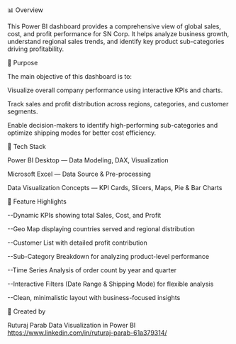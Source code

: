 📊 Overview

This Power BI dashboard provides a comprehensive view of global sales, cost, and profit performance for SN Corp.
It helps analyze business growth, understand regional sales trends, and identify key product sub-categories driving profitability.



🎯 Purpose

The main objective of this dashboard is to:

Visualize overall company performance using interactive KPIs and charts.

Track sales and profit distribution across regions, categories, and customer segments.

Enable decision-makers to identify high-performing sub-categories and optimize shipping modes for better cost efficiency.




🧠 Tech Stack

Power BI Desktop — Data Modeling, DAX, Visualization

Microsoft Excel — Data Source & Pre-processing

Data Visualization Concepts — KPI Cards, Slicers, Maps, Pie & Bar Charts





🌟 Feature Highlights

--Dynamic KPIs showing total Sales, Cost, and Profit

--Geo Map displaying countries served and regional distribution

--Customer List with detailed profit contribution

--Sub-Category Breakdown for analyzing product-level performance

--Time Series Analysis of order count by year and quarter

--Interactive Filters (Date Range & Shipping Mode) for flexible analysis

--Clean, minimalistic layout with business-focused insights


👤 Created by

Ruturaj Parab
Data Visualization in Power BI 
https://www.linkedin.com/in/ruturaj-parab-61a379314/
